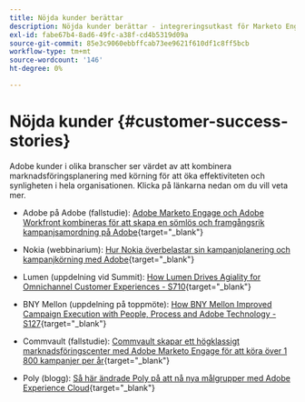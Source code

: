```yaml
---
title: Nöjda kunder berättar
description: Nöjda kunder berättar - integreringsutkast för Marketo Engage och Workfront
exl-id: fabe67b4-8ad6-49fc-a38f-cd4b5319d09a
source-git-commit: 85e3c9060ebbffcab73ee9621f610df1c8ff5bcb
workflow-type: tm+mt
source-wordcount: '146'
ht-degree: 0%

---
```


# Nöjda kunder {#customer-success-stories}

Adobe kunder i olika branscher ser värdet av att kombinera marknadsföringsplanering med körning för att öka effektiviteten och synligheten i hela organisationen. Klicka på länkarna nedan om du vill veta mer.

* Adobe på Adobe (fallstudie): [Adobe Marketo Engage och Adobe Workfront kombineras för att skapa en sömlös och framgångsrik kampanjsamordning på Adobe](https://business.adobe.com/se/customer-success-stories/adobe-campaign-orchestration-case-study){target="_blank"}

* Nokia (webbinarium): [Hur Nokia överbelastar sin kampanjplanering och kampanjkörning med Adobe](https://engage.adobe.com/MarWF22Q4WBR-Registration.html){target="_blank"}

* Lumen (uppdelning vid Summit): [How Lumen Drives Agiality for Omnichannel Customer Experiences - S710](https://business.adobe.com/se/summit/2022/sessions/how-lumen-drives-agility-for-omnichannel-customer-s710.html){target="_blank"}

* BNY Mellon (uppdelning på toppmöte): [How BNY Mellon Improved Campaign Execution with People, Process and Adobe Technology - S127](https://business.adobe.com/events/experience-makers-live/2022/sessions/how-bny-mellon-improved-campaign-execution-with-pe-s127.html){target="_blank"}

* Commvault (fallstudie): [Commvault skapar ett högklassigt marknadsföringscenter med Adobe Marketo Engage för att köra över 1 800 kampanjer per år](https://business.adobe.com/se/customer-success-stories/commvault-case-study){target="_blank"}

* Poly (blogg): [Så här ändrade Poly på att nå nya målgrupper med Adobe Experience Cloud](https://business.adobe.com/blog/basics/how-poly-shifted-gears-reach-new-audiences-adobe-experience-cloud){target="_blank"}
